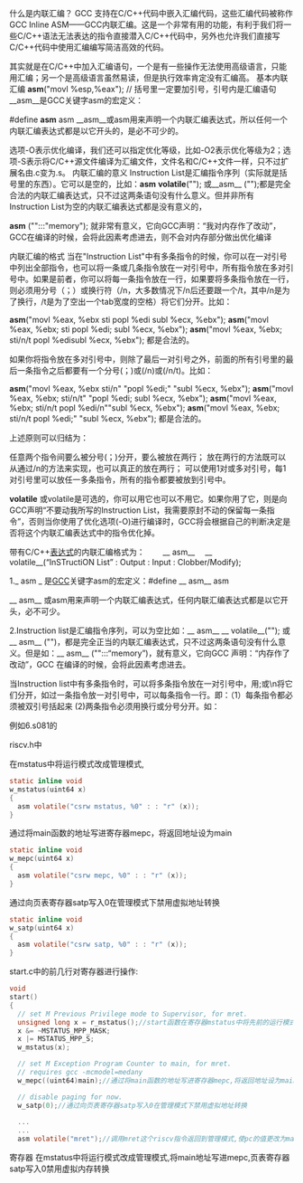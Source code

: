 什么是内联汇编？
GCC 支持在C/C++代码中嵌入汇编代码，这些汇编代码被称作GCC Inline ASM——GCC内联汇编。这是一个非常有用的功能，有利于我们将一些C/C++语法无法表达的指令直接潜入C/C++代码中，另外也允许我们直接写 C/C++代码中使用汇编编写简洁高效的代码。

其实就是在C/C++中加入汇编语句，一个是有一些操作无法使用高级语言，只能用汇编；另一个是高级语言虽然易读，但是执行效率肯定没有汇编高。
基本内联汇编
__asm__("movl %esp,%eax"); // 括号里一定要加引号，引号内是汇编语句
__asm__是GCC关键字asm的宏定义：

#define __asm__ asm
__asm__或asm用来声明一个内联汇编表达式，所以任何一个内联汇编表达式都是以它开头的，是必不可少的。

选项-O表示优化编译，我们还可以指定优化等级，比如-O2表示优化等级为2；选项-S表示将C/C++源文件编译为汇编文件，文件名和C/C++文件一样，只不过扩展名由.c变为.s。
内联汇编的意义
Instruction List是汇编指令序列（实际就是括号里的东西）。它可以是空的，比如：__asm__ __volatile__(""); 或__asm__ ("");都是完全合法的内联汇编表达式，只不过这两条语句没有什么意义。但并非所有Instruction List为空的内联汇编表达式都是没有意义的，

__asm__ ("":::"memory");
就非常有意义，它向GCC声明：“我对内存作了改动”，GCC在编译的时候，会将此因素考虑进去，则不会对内存部分做出优化编译

内联汇编的格式
当在"Instruction List"中有多条指令的时候，你可以在一对引号中列出全部指令，也可以将一条或几条指令放在一对引号中，所有指令放在多对引号中。如果是前者，你可以将每一条指令放在一行，如果要将多条指令放在一行，则必须用分号（；）或换行符（/n，大多数情况下/n后还要跟一个/t，其中/n是为了换行，/t是为了空出一个tab宽度的空格）将它们分开。比如：

__asm__("movl %eax, %ebx sti popl %edi subl %ecx, %ebx");
__asm__("movl %eax, %ebx; sti popl %edi; subl %ecx, %ebx");
__asm__("movl %eax, %ebx; sti/n/t popl %edisubl %ecx, %ebx");
都是合法的。

如果你将指令放在多对引号中，则除了最后一对引号之外，前面的所有引号里的最后一条指令之后都要有一个分号(；)或(/n)或(/n/t)。比如：

__asm__("movl %eax, %ebx sti/n" "popl %edi;" "subl %ecx, %ebx");
__asm__("movl %eax, %ebx; sti/n/t" "popl %edi; subl %ecx, %ebx");
__asm__("movl %eax, %ebx; sti/n/t popl %edi/n""subl %ecx, %ebx");
__asm__("movl %eax, %ebx; sti/n/t popl %edi;" "subl %ecx, %ebx");
都是合法的。

上述原则可以归结为：

任意两个指令间要么被分号(；)分开，要么被放在两行；
放在两行的方法既可以从通过/n的方法来实现，也可以真正的放在两行；
可以使用1对或多对引号，每1对引号里可以放任一多条指令，所有的指令都要被放到引号中。



__volatile__ 或volatile是可选的，你可以用它也可以不用它。如果你用了它，则是向GCC声明“不要动我所写的Instruction List，我需要原封不动的保留每一条指令”，否则当你使用了优化选项(-O)进行编译时，GCC将会根据自己的判断决定是否将这个内联汇编表达式中的指令优化掉。



带有C/C++[表达式](https://so.csdn.net/so/search?q=表达式&spm=1001.2101.3001.7020)的内联汇编格式为：
　　__ asm__　 __ volatile__(“InSTructiON List” : Output : Input : Clobber/Modify);

1._ asm _ 是[GCC](https://so.csdn.net/so/search?q=GCC&spm=1001.2101.3001.7020)关键字asm的宏定义：#define __ asm__ asm

__ asm__ 或asm用来声明一个内联汇编表达式，任何内联汇编表达式都是以它开头，必不可少。

2.Instruction list是汇编指令序列，可以为空比如：__ asm__ __ volatile__(""); 或 __ asm__ ("")，都是完全正当的内联汇编表达式，只不过这两条语句没有什么意义。但是如：__ asm__ ("":::“memory”)，就有意义，它向GCC 声明：“内存作了改动”，GCC 在编译的时候，会将此因素考虑进去。



当Instruction list中有多条指令时，可以将多条指令放在一对引号中，用;或\n将它们分开，如过一条指令放一对引号中，可以每条指令一行。即：（1）每条指令都必须被双引号括起来 (2)两条指令必须用换行或分号分开。如：







例如6.s081的

riscv.h中

在mstatus中将运行模式改成管理模式,

```c
static inline void 
w_mstatus(uint64 x)
{
  asm volatile("csrw mstatus, %0" : : "r" (x));
}
```

通过将main函数的地址写进寄存器mepc，将返回地址设为main

```c
static inline void 
w_mepc(uint64 x)
{
  asm volatile("csrw mepc, %0" : : "r" (x));
}
```

通过向页表寄存器satp写入0在管理模式下禁用虚拟地址转换

```c
static inline void 
w_satp(uint64 x)
{
  asm volatile("csrw satp, %0" : : "r" (x));
}
```

start.c中的前几行对寄存器进行操作:

```c
void
start()
{
  // set M Previous Privilege mode to Supervisor, for mret.
  unsigned long x = r_mstatus();//start函数在寄存器mstatus中将先前的运行模式改成管理模式，
  x &= ~MSTATUS_MPP_MASK;
  x |= MSTATUS_MPP_S;
  w_mstatus(x);

  // set M Exception Program Counter to main, for mret.
  // requires gcc -mcmodel=medany
  w_mepc((uint64)main);//通过将main函数的地址写进寄存器mepc,将返回地址设为main

  // disable paging for now.
  w_satp(0);//通过向页表寄存器satp写入0在管理模式下禁用虚拟地址转换
    
  ...
  ...
  asm volatile("mret");//调用mret这个riscv指令返回到管理模式,使pc的值更改为main函数地址
```



寄存器 在mstatus中将运行模式改成管理模式,将main地址写进mepc,页表寄存器satp写入0禁用虚拟内存转换